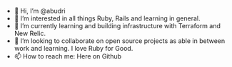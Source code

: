 - 👋 Hi, I’m @abudri
- 👀 I’m interested in all things Ruby, Rails and learning in general.
- 🌱 I’m currently learning and building infrastructure with Terraform and New Relic.
- 💞️ I’m looking to collaborate on open source projects as able in between work and learning. I love Ruby for Good.
- 📫 How to reach me: Here on Github

<!---
abudri/abudri is a ✨ special ✨ repository because its `README.md` (this file) appears on your GitHub profile.
You can click the Preview link to take a look at your changes.
--->

